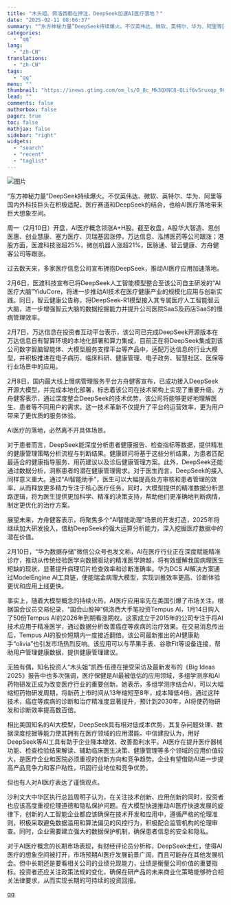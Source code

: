 ```yaml
---
title: "木头姐、佩洛西都在押注，DeepSeek加速AI医疗落地？"
date: "2025-02-11 08:06:37"
summary: "“东方神秘力量”DeepSeek持续爆火。不仅英伟达、微软、英特尔、华为、阿里等国内外科技巨头..."
categories:
  - "qq"
lang:
  - "zh-CN"
translations:
  - "zh-CN"
tags:
  - "qq"
menu: ""
thumbnail: "https://inews.gtimg.com/om_ls/O_8c_Mk3QXNC8-QLif6vSruxqp_9CDy7HdGjeDK-BGfO0AA_640360/0"
lead: ""
comments: false
authorbox: false
pager: true
toc: false
mathjax: false
sidebar: "right"
widgets:
  - "search"
  - "recent"
  - "taglist"
---
```


![图片](https://inews.gtimg.com/om_bt/OO7Y4fpOutiQ0Fib8QfAPKnAoYd4ZYykpxhGSewYHiLqUAA/641)

“东方神秘力量”DeepSeek持续爆火。不仅英伟达、微软、英特尔、华为、阿里等国内外科技巨头在积极适配，医疗赛道和DeepSeek的结合，也给AI医疗落地带来巨大想象空间。

周一（2月10日）开盘，AI医疗概念领涨A+H股。截至收盘，A股华大智造、思创医惠、创业慧康、塞力医疗、贝瑞基因涨停，万达信息、泓博医药等公司跟涨；港股方面，医渡科技涨超25%，微创机器人涨超21%，医脉通、智云健康、方舟健客公司等跟涨。

过去数天来，多家医疗信息公司宣布拥抱DeepSeek，推动AI医疗应用加速落地。

2月6日，医渡科技宣布已将DeepSeek人工智能模型整合至该公司自主研发的“AI医疗大脑”YiduCore，将进一步推动AI技术在医疗健康产业的规模化应用与创新实践。同日，智云健康公告称，将DeepSeek-R1模型接入其专属医疗人工智能智云大脑，进一步增强智云大脑的数据挖掘能力并提升公司医院SaaS及药店SaaS的慢病管理效率。

2月7日，万达信息在投资者互动平台表示，该公司已完成DeepSeek开源版本在万达信息自有智算环境的本地化部署和算力集成，目前正在将DeepSeek集成到该公司数字智脑智能体、大模型服务支撑平台等产品中，适配万达信息的行业大模型，并积极推进在电子病历、临床科研、健康管理、电子政务、智慧社区、医保等行业场景中的应用。

2月8日，国内最大线上慢病管理服务平台方舟健客宣布，已成功接入DeepSeek开源大模型，并完成本地化部署，标志着该公司在技术架构上实现了重要升级。方舟健客表示，通过深度整合DeepSeek的技术优势，该公司将能够更好地理解医生、患者等不同用户的需求。这一技术革新不仅提升了平台的运营效率，更为用户带来了更优质的服务体验。

AI医疗的落地，必然离不开具体场景。

对于患者而言，DeepSeek能深度分析患者健康报告、检查指标等数据，提供精准的健康管理策略分析流程与判断结果。健康顾问将基于这些分析结果，为患者匹配最适合的健康指导服务、用药建议以及诊后健康管理方案。此外，DeepSeek还能通过数据分析，洞察患者的潜在健康管理需求。对于医生而言，DeepSeek的接入同样意义重大。通过“AI智能助手”，医生可以大幅提高处方审核和患者管理的效率，从而释放更多精力专注于核心医疗任务。同时，大模型提供的精准数据分析思路逻辑，将为医生提供更加科学、精准的决策支持，帮助他们更准确地判断病情，制定更优化的治疗方案。

展望未来，方舟健客表示，将聚焦多个“AI智能助理”场景的开发打造，2025年将继续加大研发投入，借助DeepSeek的强大运算分析能力，深入挖掘医疗数据中的潜在价值。

2月10日，“华为数据存储”微信公众号也发文称，AI在医疗行业正在深度赋能精准诊疗，推动从传统经验医学向数据驱动的精准医学跨越，将有效缓解我国病理医生短缺的现状，显著提升病理切片检查效率和诊断准确率。华为DCS AI解决方案通过ModelEngine AI工具链，使能瑞金病理大模型，实现训推效率更高、诊断体验更优和应用上线更快。

事实上，随着大模型概念的持续火热，AI医疗应用率先在美国引爆了市场关注。根据国会议员交易纪录，“国会山股神”佩洛西大手笔投资Tempus AI，1月14日购入了50份Tempus AI的2026年到期看涨期权。这家成立于2015年的公司专注于将AI技术应用于精准医学，通过数据分析改善癌症等疾病的治疗效果。在交易消息传出后，Tempus AI的股价短期内一度接近翻倍。该公司最新推出的AI健康助手“olivia”也引发市场热烈反响。该应用可以与苹果手表、谷歌Fit等设备连接，帮助用户管理健康数据，提供健康管理建议。

无独有偶，知名投资人“木头姐”凯西·伍德在接受采访及最新发布的《Big Ideas 2025》报告中也多次强调，医疗保健是AI最被低估的应用领域，多组学测序和AI药物研发正成为改变医疗行业的重要创新。她表示，多组学测序结合AI，可以大幅缩短药物研发周期，将新药上市时间从13年缩短至8年，成本降低4倍。通过这种技术，癌症等疾病的诊断和治疗精准度显著提升，预计到2030年，AI将使药物研发和诊断效率提高数百倍。

相比美国知名的AI大模型，DeepSeek具有相对低成本优势，其复杂问题处理、数据深度挖掘等能力使其拥有在医疗领域的应用潜能。中信建投认为，用好DeepSeek等AI工具有助于企业降本增效、改善盈利水平。AI医疗在提升医疗器械功能、检查检验结果解读、辅助临床医生决策、健康管理等多个领域的应用价值较大，是医疗企业和医院必须重视的创新方向和竞争趋势。企业有望借助AI进一步提高产品竞争力和客户粘性，巩固行业地位和竞争优势。

但也有人对AI医疗表达了谨慎观点。

沙利文大中华区执行总监周明子认为，在关注技术创新、应用创新的同时，投资者也应该高度重视伦理道德和隐私保护问题。在大模型快速推动AI医疗快速发展的旋律下，创新的人工智能企业都应该确保在技术开发和应用中，遵循严格的伦理准则，积极采取避免数据滥用和算法偏见的风控行为，积极配合监管机构的伦理审查。同时，企业需要建立强大的数据保护机制，确保患者信息的安全和隐私。

对于AI医疗概念的长期市场表现，有财经评论员分析称，DeepSeek走红，使得AI医疗的想象空间被打开，市场预期AI医疗发展前景广阔，而且可能存在其他发展机会。但中长期还是要看相关公司的业绩兑现能力，业绩是衡量公司价值的重要指标。投资者还应关注政策法规的变化，确保在研产品的未来商业化策略能够符合相关法律要求，从而实现长期的可持续的投资回报。

[qq](https://new.qq.com/rain/a/20250211A01BTS00)
